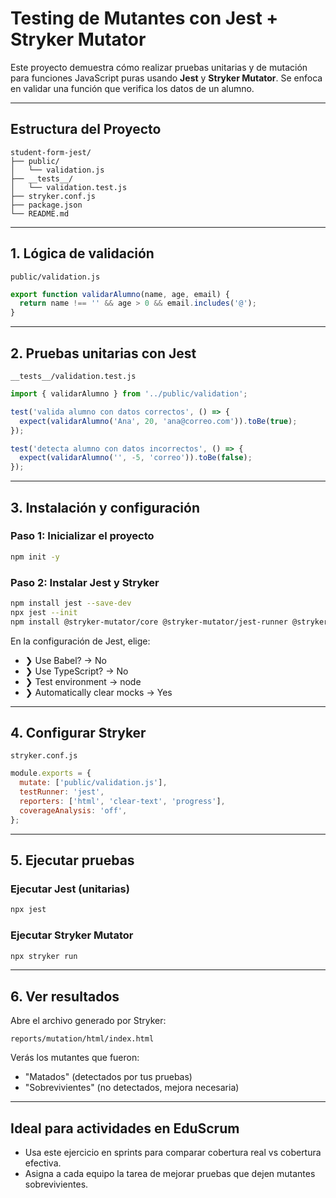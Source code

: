 # Testing de Mutantes con Jest + Stryker Mutator

Este proyecto demuestra cómo realizar pruebas unitarias y de mutación para funciones JavaScript puras usando **Jest** y **Stryker Mutator**. Se enfoca en validar una función que verifica los datos de un alumno.

---

##  Estructura del Proyecto

```
student-form-jest/
├── public/
│   └── validation.js
├── __tests__/
│   └── validation.test.js
├── stryker.conf.js
├── package.json
└── README.md
```

---

## 1. Lógica de validación

`public/validation.js`

```javascript
export function validarAlumno(name, age, email) {
  return name !== '' && age > 0 && email.includes('@');
}
```

---

## 2. Pruebas unitarias con Jest

`__tests__/validation.test.js`

```javascript
import { validarAlumno } from '../public/validation';

test('valida alumno con datos correctos', () => {
  expect(validarAlumno('Ana', 20, 'ana@correo.com')).toBe(true);
});

test('detecta alumno con datos incorrectos', () => {
  expect(validarAlumno('', -5, 'correo')).toBe(false);
});
```

---

## 3. Instalación y configuración

### Paso 1: Inicializar el proyecto

```bash
npm init -y
```

### Paso 2: Instalar Jest y Stryker

```bash
npm install jest --save-dev
npx jest --init
npm install @stryker-mutator/core @stryker-mutator/jest-runner @stryker-mutator/javascript-mutator --save-dev
```

En la configuración de Jest, elige:
- ❯ Use Babel? → No
- ❯ Use TypeScript? → No
- ❯ Test environment → node
- ❯ Automatically clear mocks → Yes

---

## 4. Configurar Stryker

`stryker.conf.js`

```javascript
module.exports = {
  mutate: ['public/validation.js'],
  testRunner: 'jest',
  reporters: ['html', 'clear-text', 'progress'],
  coverageAnalysis: 'off',
};
```

---

## 5. Ejecutar pruebas

### Ejecutar Jest (unitarias)

```bash
npx jest
```

### Ejecutar Stryker Mutator

```bash
npx stryker run
```

---

## 6. Ver resultados

Abre el archivo generado por Stryker:

```
reports/mutation/html/index.html
```

Verás los mutantes que fueron:
- "Matados" (detectados por tus pruebas)
- "Sobrevivientes" (no detectados, mejora necesaria)

---

## Ideal para actividades en EduScrum

- Usa este ejercicio en sprints para comparar cobertura real vs cobertura efectiva.
- Asigna a cada equipo la tarea de mejorar pruebas que dejen mutantes sobrevivientes.

